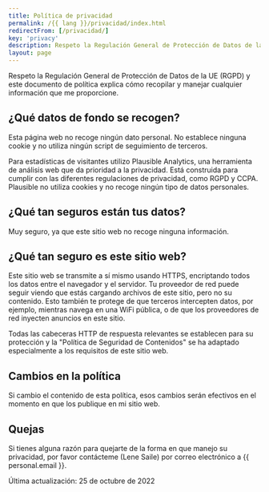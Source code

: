 ```yaml
---
title: Política de privacidad
permalink: /{{ lang }}/privacidad/index.html
redirectFrom: [/privacidad/]
key: 'privacy'
description: Respeto la Regulación General de Protección de Datos de la UE (RGPD) y este documento de política explica cómo recopilar y manejar cualquier información.
layout: page
---
```


Respeto la Regulación General de Protección de Datos de la UE (RGPD) y este documento de política explica cómo recopilar y manejar cualquier información que me proporcione.

## ¿Qué datos de fondo se recogen?

Esta página web no recoge ningún dato personal. No establece ninguna cookie y no utiliza ningún script de seguimiento de terceros.

Para estadísticas de visitantes utilizo Plausible Analytics, una herramienta de análisis web que da prioridad a la privacidad. Está construida para cumplir con las diferentes regulaciones de privacidad, como RGPD y CCPA. Plausible no utiliza cookies y no recoge ningún tipo de datos personales.

## ¿Qué tan seguros están tus datos?

Muy seguro, ya que este sitio web no recoge ninguna información.

## ¿Qué tan seguro es este sitio web?

Este sitio web se transmite a sí mismo usando HTTPS, encriptando todos los datos entre el navegador y el servidor. Tu proveedor de red puede seguir viendo que estás cargando archivos de este sitio, pero no su contenido. Esto también te protege de que terceros intercepten datos, por ejemplo, mientras navega en una WiFi pública, o de que los proveedores de red inyecten anuncios en este sitio.

Todas las cabeceras HTTP de respuesta relevantes se establecen para su protección y la "Política de Seguridad de Contenidos" se ha adaptado especialmente a los requisitos de este sitio web.

## Cambios en la política

Si cambio el contenido de esta política, esos cambios serán efectivos en el momento en que los publique en mi sitio web.

## Quejas

Si tienes alguna razón para quejarte de la forma en que manejo su privacidad, por favor contácteme (Lene Saile) por correo electrónico a {{ personal.email }}.

Última actualización: 25 de octubre de 2022
